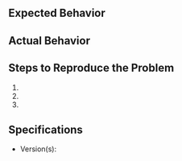 ## Expected Behavior

## Actual Behavior

## Steps to Reproduce the Problem

1.
1.
1.

## Specifications

- Version(s):
